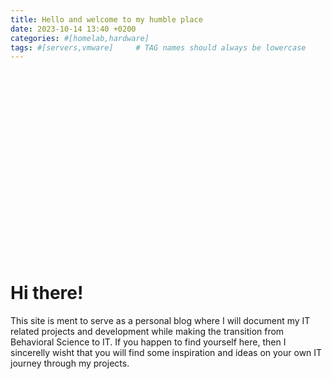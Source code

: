 ```yaml
---
title: Hello and welcome to my humble place
date: 2023-10-14 13:40 +0200
categories: #[homelab,hardware]
tags: #[servers,vmware]     # TAG names should always be lowercase
---
```


<div style="background-image: url('https://images.unsplash.com/photo-1568144628871-ccbb00fc297c?q=80&w=2670&auto=format&fit=crop&ixlib=rb-4.0.3&ixid=M3wxMjA3fDB8MHxwaG90by1wYWdlfHx8fGVufDB8fHx8fA%3D%3D'); 
            background-size: cover; 
            background-position: center; 
            width: 100%; 
            height: 300px;">
</div>

# Hi there!


 This site is ment to serve as a personal blog where I will document my IT related projects and development while making the transition from Behavioral Science to IT.
 If you happen to find yourself here, then I sincerelly wisht that you will find some inspiration and ideas on your own IT journey through my projects.



 
